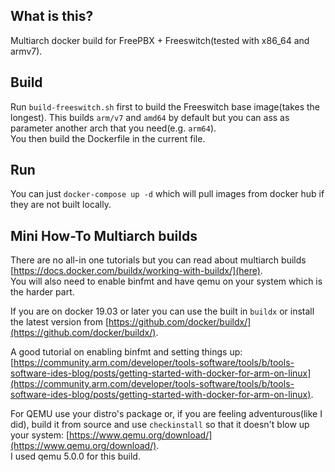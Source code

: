 ## What is this?
Multiarch docker build for FreePBX + Freeswitch(tested with x86_64 and armv7).

## Build
Run `build-freeswitch.sh` first to build the Freeswitch base image(takes the longest). This builds `arm/v7` and `amd64` by default but you can ass as parameter another arch that you need(e.g. `arm64`).  
You then build the Dockerfile in the current file.

## Run
You can just `docker-compose up -d` which will pull images from docker hub if they are not built locally.

## Mini How-To Multiarch builds
There are no all-in one tutorials but you can read about multiarch builds [https://docs.docker.com/buildx/working-with-buildx/](here).  
You will also need to enable binfmt and have qemu on your system which is the harder part.  
  
If you are on docker 19.03 or later you can use the built in `buildx` or install the latest version from [https://github.com/docker/buildx/](https://github.com/docker/buildx/).  
  
A good tutorial on enabling binfmt and setting things up: [https://community.arm.com/developer/tools-software/tools/b/tools-software-ides-blog/posts/getting-started-with-docker-for-arm-on-linux](https://community.arm.com/developer/tools-software/tools/b/tools-software-ides-blog/posts/getting-started-with-docker-for-arm-on-linux).  
  
For QEMU use your distro's package or, if you are feeling adventurous(like I did), build it from source and use `checkinstall` so that it doesn't blow up your system: [https://www.qemu.org/download/](https://www.qemu.org/download/).  
I used qemu 5.0.0 for this build.

